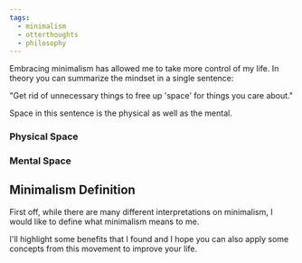 ```yaml
---
tags:
  - minimalism
  - otterthoughts
  - philosophy
---
```

Embracing minimalism has allowed me to take more control of my life. In theory you can summarize the mindset in a single sentence:

"Get rid of unnecessary things to free up 'space' for things you care about."

Space in this sentence is the physical as well as the mental. 

### Physical Space

### Mental Space




## Minimalism Definition
First off, while there are many different interpretations on minimalism, I would like to define what minimalism means to me. 

I'll highlight some benefits that I found and I hope you can also apply some concepts from this movement to improve your life. 
